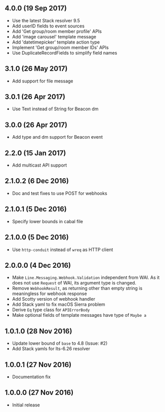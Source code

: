 ## 4.0.0 (19 Sep 2017)

* Use the latest Stack resolver 9.5
* Add userID fields to event sources
* Add 'Get group/room member profile' APIs
* Add 'image carousel' template message
* Add 'datetimepicker' template action type
* Implement 'Get group/room member IDs' APIs
* Use DuplicateRecordFields to simplify field names

## 3.1.0 (26 May 2017)

* Add support for file message

## 3.0.1 (26 Apr 2017)

* Use Text instead of String for Beacon dm

## 3.0.0 (26 Apr 2017)

* Add type and dm support for Beacon event

## 2.2.0 (15 Jan 2017)

* Add multicast API support

## 2.1.0.2 (6 Dec 2016)

* Doc and test fixes to use POST for webhooks

## 2.1.0.1 (5 Dec 2016)

* Specify lower bounds in cabal file

## 2.1.0.0 (5 Dec 2016)

* Use `http-conduit` instead of `wreq` as HTTP client

## 2.0.0.0 (4 Dec 2016)

* Make `Line.Messaging.Webhook.Validation` independent from WAI. As it does not
  use `Request` of WAI, its argument type is changed.
* Remove `WebhookResult`, as returning other than empty string is meaningless
  for webhook response
* Add Scotty version of webhook handler
* Add Stack yaml to fix macOS Sierra problem
* Derive `Eq` type class for `APIErrorBody`
* Make optional fields of template messages have type of `Maybe a`

## 1.0.1.0 (28 Nov 2016)

* Update lower bound of `base` to 4.8 (Issue: #2)
* Add Stack yamls for lts-6.26 resolver

## 1.0.0.1 (27 Nov 2016)

* Documentation fix

## 1.0.0.0 (27 Nov 2016)

* Initial release
